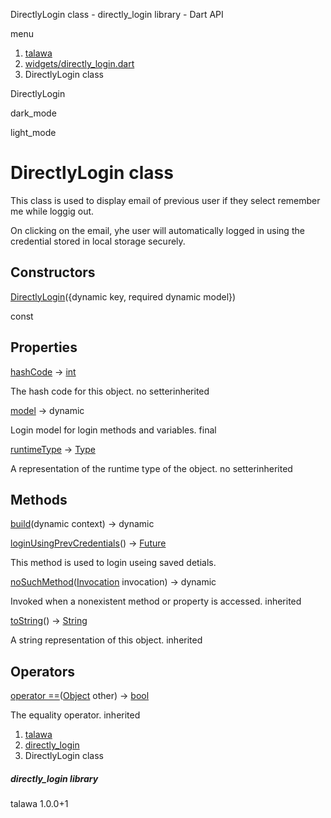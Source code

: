 




DirectlyLogin class - directly\_login library - Dart API







menu

1. [talawa](../index.html)
2. [widgets/directly\_login.dart](../file-___home_harshil_Desktop_open-source_palisadoes_talawa_lib_widgets_directly_login/)
3. DirectlyLogin class

DirectlyLogin


dark\_mode

light\_mode




# DirectlyLogin class


This class is used to display email of previous user if they select remember me while loggig out.

On clicking on the email, yhe user will automatically logged in using the credential stored in local storage securely.


## Constructors

[DirectlyLogin](../file-___home_harshil_Desktop_open-source_palisadoes_talawa_lib_widgets_directly_login/DirectlyLogin/DirectlyLogin.html)({dynamic key, required dynamic model})

const



## Properties

[hashCode](https://api.flutter.dev/flutter/dart-core/Object/hashCode.html)
→ [int](https://api.flutter.dev/flutter/dart-core/int-class.html)

The hash code for this object.
no setterinherited

[model](../file-___home_harshil_Desktop_open-source_palisadoes_talawa_lib_widgets_directly_login/DirectlyLogin/model.html)
→ dynamic

Login model for login methods and variables.
final

[runtimeType](https://api.flutter.dev/flutter/dart-core/Object/runtimeType.html)
→ [Type](https://api.flutter.dev/flutter/dart-core/Type-class.html)

A representation of the runtime type of the object.
no setterinherited



## Methods

[build](../file-___home_harshil_Desktop_open-source_palisadoes_talawa_lib_widgets_directly_login/DirectlyLogin/build.html)(dynamic context)
→ dynamic



[loginUsingPrevCredentials](../file-___home_harshil_Desktop_open-source_palisadoes_talawa_lib_widgets_directly_login/DirectlyLogin/loginUsingPrevCredentials.html)()
→ [Future](https://api.flutter.dev/flutter/dart-core/Future-class.html)<void>


This method is used to login useing saved detials.

[noSuchMethod](https://api.flutter.dev/flutter/dart-core/Object/noSuchMethod.html)([Invocation](https://api.flutter.dev/flutter/dart-core/Invocation-class.html) invocation)
→ dynamic


Invoked when a nonexistent method or property is accessed.
inherited

[toString](https://api.flutter.dev/flutter/dart-core/Object/toString.html)()
→ [String](https://api.flutter.dev/flutter/dart-core/String-class.html)


A string representation of this object.
inherited



## Operators

[operator ==](https://api.flutter.dev/flutter/dart-core/Object/operator_equals.html)([Object](https://api.flutter.dev/flutter/dart-core/Object-class.html) other)
→ [bool](https://api.flutter.dev/flutter/dart-core/bool-class.html)


The equality operator.
inherited



 


1. [talawa](../index.html)
2. [directly\_login](../file-___home_harshil_Desktop_open-source_palisadoes_talawa_lib_widgets_directly_login/)
3. DirectlyLogin class

##### directly\_login library





talawa
1.0.0+1






